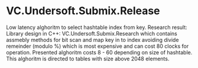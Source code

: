 # VC.Undersoft.Submix.Release
Low latency alghoritm to select hashtable index from key. 
Research  result: Library design in C++: VC.Undersoft.Submix.Research which contains assmebly methods for bit scan and map key in to index avoiding divide remeinder (modulo %) which is most expensive and can cost 80 clocks for operation. Presented alghoritm costs 8 - 60 depending on size of hashtable. This alghoritm is directed to tables with size above 2048 elements.
